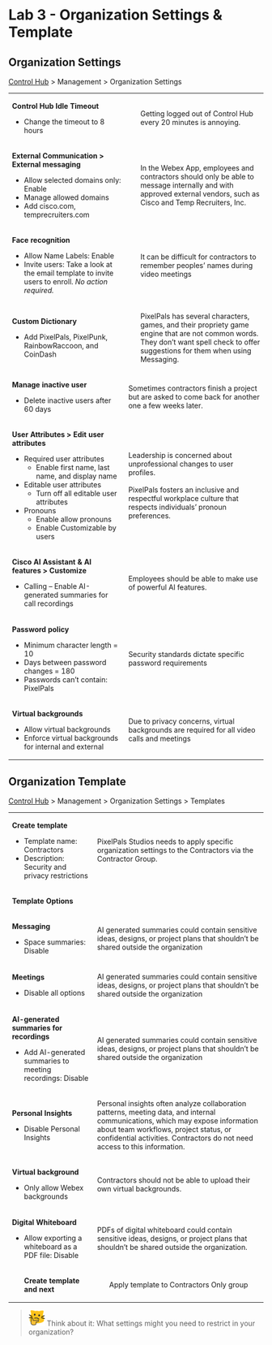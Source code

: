 # Lab 3 - Organization Settings & Template
## Organization Settings

<a href="http://admin.webex.com/" target="_blank">Control Hub</a> &gt; Management &gt; Organization Settings

<table><tbody><tr><td><p><strong>Control Hub Idle Timeout</strong></p><ul><li>Change the timeout to 8 hours</li></ul></td><td><ul>Getting logged out of Control Hub every 20 minutes is annoying.</ul></td></tr><tr><td><p><strong>External Communication &gt; External messaging</strong></p><ul><li>Allow selected domains only: Enable</li><li>Manage allowed domains</li><li>Add cisco.com, temprecruiters.com</li></ul></td><td><ul>In the Webex App, employees and contractors should only be able to message internally and with approved external vendors, such as Cisco and Temp Recruiters, Inc.</ul></td></tr><tr><td><p><strong>Face recognition</strong></p><ul><li>Allow Name Labels: Enable</li><li>Invite users: Take a look at the email template to invite users to enroll. <em>No action required.</em></li></ul></td><td><ul>It can be difficult for contractors to remember peoples’ names during video meetings</ul></td></tr><tr><td><p><strong>Custom Dictionary</strong></p><ul><li>Add PixelPals, PixelPunk, RainbowRaccoon, and CoinDash</li></ul></td><td><ul>PixelPals has several characters, games, and their propriety game engine that are not common words. They don’t want spell check to offer suggestions for them when using Messaging.</ul></td></tr><tr><td><p><strong>Manage inactive user</strong></p><ul><li>Delete inactive users after 60 days</li></ul></td><td><p>Sometimes contractors finish a project but are asked to come back for another one a few weeks later.</p></td></tr><tr><td><p><strong>User Attributes &gt; Edit user attributes</strong></p><ul><li>Required user attributes<ul><li>Enable first name, last name, and display name</li></ul></li><li>Editable user attributes<ul><li>Turn off all editable user attributes</li></ul></li><li>Pronouns<ul><li>Enable allow pronouns</li><li>Enable Customizable by users</li></ul></li></ul></td><td><p>Leadership is concerned about unprofessional changes to user profiles.<br><br>PixelPals fosters an inclusive and respectful workplace culture that respects individuals’ pronoun preferences.</p></td></tr><tr><td><p><strong>Cisco AI Assistant &amp; AI features &gt; Customize</strong></p><ul><li>Calling – Enable AI-generated summaries for call recordings</li></ul></td><td><p>Employees should be able to make use of powerful AI features.</p></td></tr><tr><td><p><strong>Password policy</strong></p><ul><li>Minimum character length = 10</li><li>Days between password changes = 180</li><li>Passwords can’t contain: PixelPals</li></ul></td><td><p>Security standards dictate specific password requirements</p></td></tr><tr><td><p><strong>Virtual backgrounds</strong></p><ul><li>Allow virtual backgrounds</li><li>Enforce virtual backgrounds for internal and external</li></ul></td><td><p>Due to privacy concerns, virtual backgrounds are required for all video calls and meetings</p></td></tr></tbody></table>

## Organization Template

<a href="http://admin.webex.com/" target="_blank">Control Hub</a> &gt; Management &gt; Organization Settings &gt; Templates

<table><tbody><tr><td><p><strong>Create template</strong></p><ul><li>Template name: Contractors</li><li>Description: Security and privacy restrictions</li></ul></td><td><p>PixelPals Studios needs to apply specific organization settings to the Contractors via the Contractor Group.</p></td></tr><tr><td colspan="2"><p><strong>Template Options</strong></p></td></tr><tr><td><p><strong>Messaging</strong></p><ul><li>Space summaries: Disable</li></ul></td><td><p>AI generated summaries could contain sensitive ideas, designs, or project plans that shouldn’t be shared outside the organization</p></td></tr><tr><td><p><strong>Meetings</strong></p><ul><li>Disable all options</li></ul></td><td><p>AI generated summaries could contain sensitive ideas, designs, or project plans that shouldn’t be shared outside the organization</p></td></tr><tr><td><p><strong>AI-generated summaries for recordings</strong></p><ul><li>Add AI-generated summaries to meeting recordings: Disable</li></ul></td><td><p>AI generated summaries could contain sensitive ideas, designs, or project plans that shouldn’t be shared outside the organization</p></td></tr><tr><td><p><strong>Personal Insights</strong></p><ul><li>Disable Personal Insights</li></ul></td><td><p>Personal insights often analyze collaboration patterns, meeting data, and internal communications, which may expose information about team workflows, project status, or confidential activities. Contractors do not need access to this information.</p></td></tr><tr><td><p><strong>Virtual background</strong></p><ul><li>Only allow Webex backgrounds</li></ul></td><td><p>Contractors should not be able to upload their own virtual backgrounds.</p></td></tr><tr><td><p><strong>Digital Whiteboard</strong></p><ul><li>Allow exporting a whiteboard as a PDF file: Disable</li></ul></td><td><p>PDFs of digital whiteboard could contain sensitive ideas, designs, or project plans that shouldn’t be shared outside the organization.</p></td></tr><tr><td><ul><strong>Create template and next</strong></ul></td><td><ul>Apply template to Contractors Only group</ul></td></tr></tbody></table>

>![Think About It](template_assets/thinkingcat.png) Think about it: What settings might you need to restrict in your organization?

